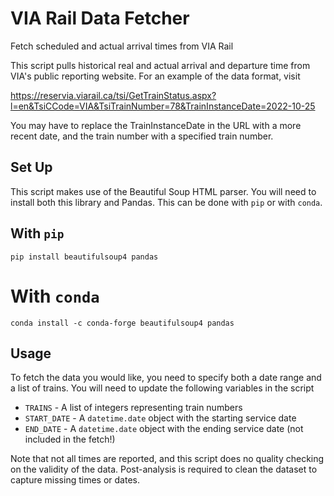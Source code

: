 # VIA Rail Data Fetcher
Fetch scheduled and actual arrival times from VIA Rail

This script pulls historical real and actual arrival and departure time from
VIA's public reporting website. For an example of the data format, visit

https://reservia.viarail.ca/tsi/GetTrainStatus.aspx?l=en&TsiCCode=VIA&TsiTrainNumber=78&TrainInstanceDate=2022-10-25

You may have to replace the TrainInstanceDate in the URL with a more recent
date, and the train number with a specified train number.

## Set Up
This script makes use of the Beautiful Soup HTML parser. You will need to install
both this library and Pandas. This can be done with `pip` or with `conda`.

## With `pip`

    pip install beautifulsoup4 pandas

# With `conda`

    conda install -c conda-forge beautifulsoup4 pandas

Usage
-----
To fetch the data you would like, you need to specify both a date range and
a list of trains. You will need to update the following variables in the script

*  `TRAINS` - A list of integers representing train numbers
*  `START_DATE` - A `datetime.date` object with the starting service date
*  `END_DATE` - A `datetime.date` object with the ending service date (not included in the fetch!)

Note that not all times are reported, and this script does no quality checking
on the validity of the data. Post-analysis is required to clean the dataset
to capture missing times or dates.




